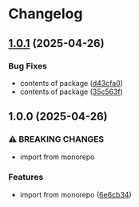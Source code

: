 # Changelog

## [1.0.1](https://github.com/blaahaj/dropbox-hacking-util/compare/v1.0.0...v1.0.1) (2025-04-26)


### Bug Fixes

* contents of package ([d43cfa0](https://github.com/blaahaj/dropbox-hacking-util/commit/d43cfa0be008dfc8364ad558f3d2928c7112794f))
* contents of package ([35c563f](https://github.com/blaahaj/dropbox-hacking-util/commit/35c563ff6acf071fdc6cdbb9ed3be764e879e820))

## 1.0.0 (2025-04-26)


### ⚠ BREAKING CHANGES

* import from monorepo

### Features

* import from monorepo ([6e6cb34](https://github.com/blaahaj/dropbox-hacking-util/commit/6e6cb3434d881fccb79fffe7a91300fb5c6d7e0c))
